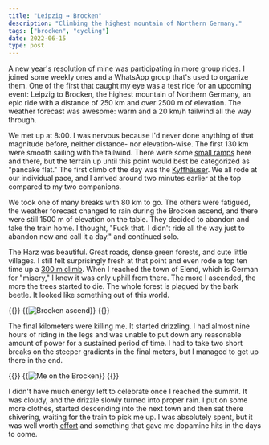 ```yaml
---
title: "Leipzig → Brocken"
description: "Climbing the highest mountain of Northern Germany."
tags: ["brocken", "cycling"]
date: 2022-06-15
type: post
---
```

A new year's resolution of mine was participating in more group rides. I joined some weekly ones and a WhatsApp group that's used to organize them. One of the first that caught my eye was a test ride for an upcoming event: Leipzig to Brocken, the highest mountain of Northern Germany, an epic ride with a distance of 250 km and over 2500 m of elevation. The weather forecast was awesome: warm and a 20 km/h tailwind all the way through.

We met up at 8:00. I was nervous because I'd never done anything of that magnitude before, neither distance- nor elevation-wise. The first 130 km were smooth sailing with the tailwind. There were some [small ramps](https://www.strava.com/segments/10360010) here and there, but the terrain up until this point would best be categorized as "pancake flat." The first climb of the day was the [Kyffhäuser](https://www.strava.com/segments/7335344). We all rode at our individual pace, and I arrived around two minutes earlier at the top compared to my two companions.

We took one of many breaks with 80 km to go. The others were fatigued, the weather forecast changed to rain during the Brocken ascend, and there were still 1500 m of elevation on the table. They decided to abandon and take the train home. I thought, "Fuck that. I didn't ride all the way just to abandon now and call it a day." and continued solo.

The Harz was beautiful. Great roads, dense green forests, and cute little villages. I still felt surprisingly fresh at that point and even rode a top ten time up a [300 m climb](https://www.strava.com/activities/7261245657/segments/2968618033179841742). When I reached the town of Elend, which is German for "misery," I knew it was only uphill from there. The more I ascended, the more the trees started to die. The whole forest is plagued by the bark beetle. It looked like something out of this world.

{{<escape>}}
  {{<image src="cycling/brocken-ascend.jpg" alt="Brocken ascend">}}
{{</escape>}}

The final kilometers were killing me. It started drizzling. I had almost nine hours of riding in the legs and was unable to put down any reasonable amount of power for a sustained period of time. I had to take two short breaks on the steeper gradients in the final meters, but I managed to get up there in the end.

{{<escape>}}
  {{<image src="cycling/brocken.jpg" alt="Me on the Brocken">}}
{{</escape>}}

I didn't have much energy left to celebrate once I reached the summit. It was cloudy, and the drizzle slowly turned into proper rain. I put on some more clothes, started descending into the next town and then sat there shivering, waiting for the train to pick me up. I was absolutely spent, but it was well worth [effort](https://www.strava.com/activities/7261245657) and something that gave me dopamine hits in the days to come.
